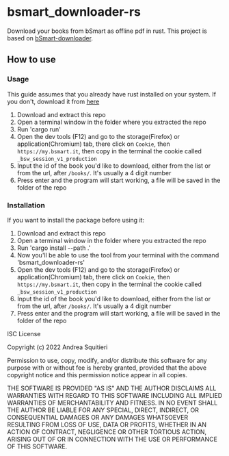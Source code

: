 # bsmart_downloader-rs
Download your books from bSmart as offline pdf in rust.
This project is based on [bSmart-downloader](https://github.com/Leone25/bSmart-downloader).

## How to use

### Usage

This guide assumes that you already have rust installed on your system.
If you don't, download it from [here](https://www.rust-lang.org/tools/install)

1. Download and extract this repo
2. Open a terminal window in the folder where you extracted the repo
3. Run 'cargo run'
4. Open the dev tools (F12) and go to the storage(Firefox) or application(Chromium) tab, there click on `Cookie`, then `https://my.bsmart.it`, then copy in the terminal the cookie called `_bsw_session_v1_production`
5. Input the id of the book you'd like to download, either from the list or from the url, after `/books/`. It's usually a 4 digit number
6. Press enter and the program will start working, a file will be saved in the folder of the repo

### Installation

If you want to install the package before using it:
1. Download and extract this repo
2. Open a terminal window in the folder where you extracted the repo
3. Run 'cargo install --path .'
4. Now you'll be able to use the tool from your terminal with the command 'bsmart_downloader-rs'
5. Open the dev tools (F12) and go to the storage(Firefox) or application(Chromium) tab, there click on `Cookie`, then `https://my.bsmart.it`, then copy in the terminal the cookie called `_bsw_session_v1_production`
6. Input the id of the book you'd like to download, either from the list or from the url, after `/books/`. It's usually a 4 digit number
7. Press enter and the program will start working, a file will be saved in the folder of the repo



ISC License

Copyright (c) 2022 Andrea Squitieri 

Permission to use, copy, modify, and/or distribute this software for any
purpose with or without fee is hereby granted, provided that the above
copyright notice and this permission notice appear in all copies.

THE SOFTWARE IS PROVIDED "AS IS" AND THE AUTHOR DISCLAIMS ALL WARRANTIES WITH
REGARD TO THIS SOFTWARE INCLUDING ALL IMPLIED WARRANTIES OF MERCHANTABILITY
AND FITNESS. IN NO EVENT SHALL THE AUTHOR BE LIABLE FOR ANY SPECIAL, DIRECT,
INDIRECT, OR CONSEQUENTIAL DAMAGES OR ANY DAMAGES WHATSOEVER RESULTING FROM
LOSS OF USE, DATA OR PROFITS, WHETHER IN AN ACTION OF CONTRACT, NEGLIGENCE OR
OTHER TORTIOUS ACTION, ARISING OUT OF OR IN CONNECTION WITH THE USE OR
PERFORMANCE OF THIS SOFTWARE.
